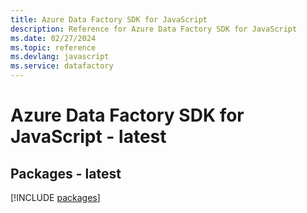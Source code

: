 ```yaml
---
title: Azure Data Factory SDK for JavaScript
description: Reference for Azure Data Factory SDK for JavaScript
ms.date: 02/27/2024
ms.topic: reference
ms.devlang: javascript
ms.service: datafactory
---
```

# Azure Data Factory SDK for JavaScript - latest
## Packages - latest
[!INCLUDE [packages](data-factory-index.md)]